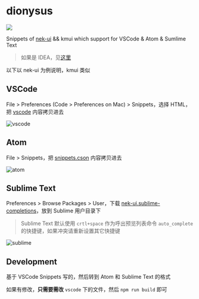 # dionysus
[![][npm-image]][npm-url]

Snippets of [nek-ui](https://github.com/kaola-fed/nek-ui) && kmui which support for VSCode & Atom & Sumlime Text

> 如果是 IDEA，见[这里](https://github.com/kaola-fed/dionysus/issues/1)

以下以 nek-ui 为例说明，kmui 类似

## VSCode

File > Preferences (Code > Preferences on Mac) > Snippets，选择 HTML，把 [vscode](vscode/nek-ui.json) 内容拷贝进去

![vscode](https://user-images.githubusercontent.com/2230882/28130899-dd4bf170-676a-11e7-9ecf-40286d610f97.gif)

## Atom

File > Snippets，把 [snippets.cson](atom/nek-ui.cson) 内容拷贝进去

![atom](https://user-images.githubusercontent.com/2230882/28130898-dd400edc-676a-11e7-9535-1a8242200741.gif)

## Sublime Text

Preferences > Browse Packages > User，下载 [nek-ui.sublime-completions](sublime/nek-ui.sublime-completions)，放到 Sublime 用户目录下

> Sublime Text 默认使用 `crtl+space` 作为呼出预览列表命令 `auto_complete` 的快捷键，如果冲突请重新设置其它快捷键

![sublime](https://user-images.githubusercontent.com/2230882/28130897-dd26a1c2-676a-11e7-9872-403171af958a.gif)

## Development

基于 VSCode Snippets 写的，然后转到 Atom 和 Sublime Text 的格式

如果有修改，**只需要需改** `vscode` 下的文件，然后 `npm run build` 即可

[npm-url]: https://npmjs.org/package/dionysus-snippets
[npm-image]: https://img.shields.io/npm/v/dionysus-snippets.svg